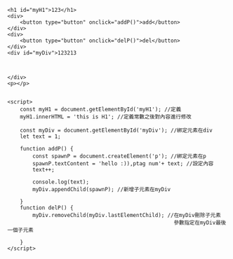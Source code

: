     <h1 id="myH1">123</h1>
    <div>
        <button type="button" onclick="addP()">add</button>
    </div>
    <div>
        <button type="button" onclick="delP()">del</button>
    </div>
    <div id="myDiv">123213



    </div>
    <p></p>


    <script>
        const myH1 = document.getElementById('myH1'); //定義
        myH1.innerHTML = 'this is H1'; //定義常數之後對內容進行修改
        
        const myDiv = document.getElementById('myDiv'); //綁定元素在div
        let text = 1;
        
        function addP() {
            const spawnP = document.createElement('p'); //綁定元素在p
            spawnP.textContent = 'hello :)),ptag num'+ text; //設定內容
            text++;

            console.log(text);
            myDiv.appendChild(spawnP); //新增子元素在myDiv

        }
        function delP() {
            myDiv.removeChild(myDiv.lastElementChild); //在myDiv刪除子元素 
                                                         參數指定在myDiv最後一個子元素

        }
    </script>
